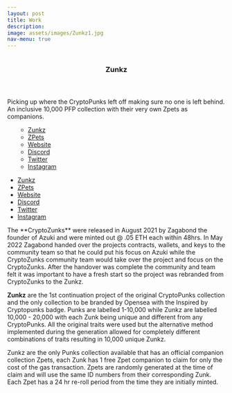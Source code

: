 ```yaml
---
layout: post
title: Work
description:
image: assets/images/Zunkz1.jpg
nav-menu: true
---
```


<!-- Two -->
<section id="two" class="spotlights">
	<section>
		<a href="generic.html" class="image">
			<img src="{% link assets/images/Zunkz1.png %}" alt="" data-position="center center" />
		</a>
		<div class="content">
			<div class="inner">
				<header class="major">
					<h3>Zunkz</h3>
				</header>
				<p>Picking up where the CryptoPunks left off making sure no one is left behind. An inclusive 10,000 PFP collection with their very own Zpets as companions.</p>
				<ul class="actions">
					<ul class="actions">
          <li><a href="https://opensea.io/collection/zunkz" class="button">Zunkz</a></li> 
          <li><a href="https://opensea.io/collection/zunkpets" class="button">ZPets</a></li> 
          <li><a href="https://zunkz.com/" class="button">Website</a></li> 
          <li><a href="https://discord.gg/zunkz" class="button">Discord</a></li> 
          <li><a href="https://twitter.com/ZunkzNFTs" class="button">Twitter</a></li> 
          <li><a href="https://instagram.com/ZunkzNFTs" class="button">Instagram</a></li>
          </ul>
				</ul>
			</div>
		</div>
	</section>
	<section>
    
<ul class="actions">
<li><a href="https://opensea.io/collection/zunkz" class="button">Zunkz</a></li> 
<li><a href="https://opensea.io/collection/zunkpets" class="button">ZPets</a></li> 
<li><a href="https://zunkz.com/" class="button">Website</a></li> 
<li><a href="https://discord.gg/zunkz" class="button">Discord</a></li> 
<li><a href="https://twitter.com/ZunkzNFTs" class="button">Twitter</a></li> 
<li><a href="https://instagram.com/ZunkzNFTs" class="button">Instagram</a></li>
</ul>
The **CryptoZunks** were released in August 2021 by Zagabond the founder of Azuki and were minted out @ .05 ETH each within 48hrs. In May 2022 Zagabond handed over the projects contracts, wallets, and keys to the community team so that he could put his focus on Azuki while the CryptoZunks community team would take over the project and focus on the CryptoZunks. After the handover was complete the community and team felt it was important to have a fresh start so the project was rebranded from CryptoZunks to the Zunkz.

**Zunkz** are the 1st continuation project of the original CryptoPunks collection and the only collection to be branded by Opensea with the Inspired by Cryptopunks badge. Punks are labelled 1-10,000 while Zunkz are labelled 10,000 - 20,000 with each Zunk being unique and different from any CryptoPunks. All the original traits were used but the alternative method implemented during the generation allowed for completely different combinations of traits resulting in 10,000 unique Zunkz.

Zunkz are the only Punks collection available that has an official companion collection Zpets, each Zunk has 1 free Zpet companion to claim for only the cost of the gas transaction. Zpets are randomly generated at the time of claim and will use the same ID numbers from their corresponding Zunk. Each Zpet has a 24 hr re-roll period from the time they are initially minted.
